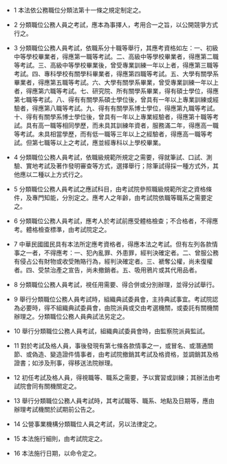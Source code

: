 * 1 本法依公務職位分類法第十一條之規定制定之。

* 2 分類職位公務人員之考試，應本為事擇人，考用合一之旨，以公開競爭方式行之。

* 3 分類職位公務人員考試，依職系分十職等舉行，其應考資格如左：一、初級中等學校畢業者，得應第一職等考試。二、高級中等學校畢業者，得應第二職等考試。三、高級中等學校畢業後，曾受專業訓練一年以上者，得應第三職等考試。四、專科學校有關學科畢業者，得應第四職等考試。五、大學有關學系畢業者，得應第五職等考試。六、大學有關學系畢業，曾受專業訓練一年以上者，得應第六職等考試。七、研究院、所有關學系畢業，得有碩士學位，得應第七職等考試。八、得有有關學系碩士學位後，曾具有一年以上專業訓練或經驗者，得應第八職等考試。九、得有有關學系博士學位，得應第九職等考試。十、得有有關學系博士學位後，曾具有一年以上專業經驗者，得應第十職等考試。具有高一職等相同學歷，而未具其訓練年資者，服務滿二年，得應高一職等考試。未具相當學歷，而有低一職等三年以上之經驗者，得應高一職等考試。但第七職等以上之考試，應並經專科以上學校畢業。

* 4 分類職位公務人員考試，依職級規範所規定之需要，得就筆試、口試、測驗、實地考試及著作發明審查等方式，選擇舉行；除筆試得採一種方式外，其他應以二種以上方式行之。

* 5 分類職位公務人員考試之應試科目，由考試院參照職級規範所定之資格條件，及專門知能，分別定之。應考人之年齡，由考試院依職等職系之需要定之。

* 6 分類職位公務人員考試，應考人於考試前應受體格檢查；不合格者，不得應考。體格檢查標準，由考試院定之。

* 7 中華民國國民具有本法所定應考資格者，得應本法之考試。但有左列各款情事之一者，不得應考：一、犯內亂罪、外患罪，經判決確定者。二、曾服公務有侵占公有財物或收受賄賂行為，經判決確定者。三、褫奪公權，尚未復權者。四、受禁治產之宣告，尚未撤銷者。五、吸用鴉片或其代用品者。

* 8 分類職位公務人員考試，視任用需要、得合併或分別辦理，並得分試舉行。

* 9 舉行分類職位公務人員考試時，組織典試委員會，主持典試事宜。考試院認為必要時，得不組織典試委員會，由院派員或交由考選機關，或委託有關機關辦理之。分類職位公務人員典試法另定之。

* 10 舉行分類職位公務人員考試，組織典試委員會時，由監察院派員監試。

* 11 對於考試及格人員，事後發現有第七條各款情事之一，或冒名、或潛通關節、或偽造、變造證件情事者，由考試院撤銷其考試及格資格，並調銷其及格證書；如涉及刑事，得移送法院辦理。

* 12 初任考試及格人員，得視職等、職系之需要，予以實習或訓練；其辦法由考試院會同有關機關定之。

* 13 舉行分類職位公務人員考試時，其考試職等、職系、地點及日期等，應由辦理考試機關於試期前公告之。

* 14 公營事業機構分類職位人員之考試，另以法律定之。

* 15 本法施行細則，由考試院定之。

* 16 本法施行日期，以命令定之。

